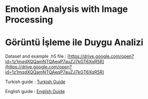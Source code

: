 # Emotion Analysis with Image Processing 
# Görüntü İşleme ile Duygu Analizi


Dataset and example .h5 file : [https://drive.google.com/open?id=1z1mqdXQQamNTQAeqP7auZJ7kGT6XqR5R](https://drive.google.com/open?id=1z1mqdXQQamNTQAeqP7auZJ7kGT6XqR5R)

Turkish guide : [Turkish Guide](https://drive.google.com/open?id=1mXNHkclMUGE1EpAc1RBG2D7WScGUmn4o "Turkish Guide")

English guide : [English Guide](https://drive.google.com/open?id=1OhPlVQtcZjEnz0Il6MiTTDv90qsOztqA "English Guide")



